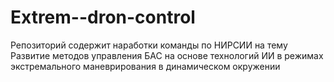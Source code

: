 # Extrem--dron-control
Репозиторий содержит наработки команды по НИРСИИ на тему Развитие методов управления БАС на основе технологий ИИ в режимах экстремального маневрирования в динамическом окружении
